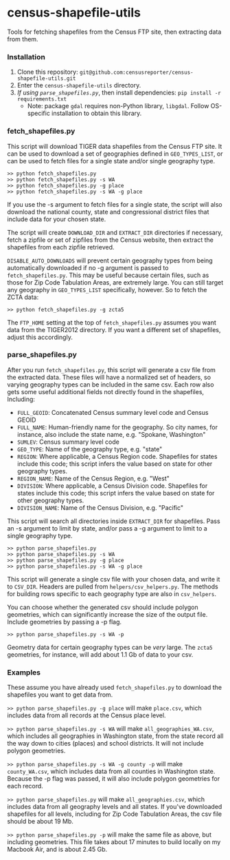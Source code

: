 census-shapefile-utils
======================

Tools for fetching shapefiles from the Census FTP site, then extracting
data from them.

### Installation ###

1. Clone this repository: `git@github.com:censusreporter/census-shapefile-utils.git`
2. Enter the `census-shapefile-utils` directory.
3. *If using `parse_shapefiles.py`*, then install dependencies: `pip install -r requirements.txt`
    * Note: package `gdal` requires non-Python library, `libgdal`. Follow OS-specific installation to obtain this library.


### fetch_shapefiles.py ###

This script will download TIGER data shapefiles from the Census FTP site.
It can be used to download a set of geographies defined in `GEO_TYPES_LIST`,
or can be used to fetch files for a single state and/or single geography type.

    >> python fetch_shapefiles.py
    >> python fetch_shapefiles.py -s WA
    >> python fetch_shapefiles.py -g place
    >> python fetch_shapefiles.py -s WA -g place

If you use the -s argument to fetch files for a single state, the script
will also download the national county, state and congressional district
files that include data for your chosen state.

The script will create `DOWNLOAD_DIR` and `EXTRACT_DIR` directories
if necessary, fetch a zipfile or set of zipfiles from the Census website,
then extract the shapefiles from each zipfile retrieved.

`DISABLE_AUTO_DOWNLOADS` will prevent certain geography types from being
automatically downloaded if no -g argument is passed to `fetch_shapefiles.py`.
This may be useful because certain files, such as those for Zip Code
Tabulation Areas, are extremely large. You can still target any geography
in `GEO_TYPES_LIST` specifically, however. So to fetch the ZCTA data:

    >> python fetch_shapefiles.py -g zcta5

The `FTP_HOME` setting at the top of `fetch_shapefiles.py` assumes you want
data from the TIGER2012 directory. If you want a different set of shapefiles,
adjust this accordingly.


### parse_shapefiles.py ###

After you run `fetch_shapefiles.py`, this script will generate a csv file
from the extracted data. These files will have a normalized set of headers,
so varying geography types can be included in the same csv. Each row also gets
some useful additional fields not directly found in the shapefiles, Including:

* `FULL_GEOID`: Concatenated Census summary level code and Census GEOID
* `FULL_NAME`: Human-friendly name for the geography. So city names,
for instance, also include the state name, e.g. "Spokane, Washington"
* `SUMLEV`: Census summary level code
* `GEO_TYPE`: Name of the geography type, e.g. "state"
* `REGION`: Where applicable, a Census Region code. Shapefiles for states
include this code; this script infers the value based on state for other
geography types.
* `REGION_NAME`: Name of the Census Region, e.g. "West"
* `DIVISION`: Where applicable, a Census Division code. Shapefiles for states
include this code; this script infers the value based on state for other
geography types.
* `DIVISION_NAME`: Name of the Census Division, e.g. "Pacific"

This script will search all directories inside `EXTRACT_DIR` for shapefiles.
Pass an -s argument to limit by state, and/or pass a -g argument to limit
to a single geography type.

    >> python parse_shapefiles.py
    >> python parse_shapefiles.py -s WA
    >> python parse_shapefiles.py -g place
    >> python parse_shapefiles.py -s WA -g place
    
This script will generate a single csv file with your chosen data, and write
it to `CSV_DIR`. Headers are pulled from `helpers/csv_helpers.py`. The methods
for building rows specific to each geography type are also in `csv_helpers`.

You can choose whether the generated csv should include polygon geometries,
which can significantly increase the size of the output file. Include
geometries by passing a -p flag.

    >> python parse_shapefiles.py -s WA -p

Geometry data for certain geography types can be *very* large. The `zcta5`
geometries, for instance, will add about 1.1 Gb of data to your csv.

### Examples ###

These assume you have already used `fetch_shapefiles.py` to download
the shapefiles you want to get data from.

`>> python parse_shapefiles.py -g place` will make `place.csv`, which includes
data from all records at the Census place level.

`>> python parse_shapefiles.py -s WA` will make `all_geographies_WA.csv`,
which includes all geographies in Washington state, from the state record
all the way down to cities (places) and school districts. It will not include
polygon geometries.

`>> python parse_shapefiles.py -s WA -g county -p` will make `county_WA.csv`,
which includes data from all counties in Washington state. Because the -p flag
was passed, it will also include polygon geometries for each record.

`>> python parse_shapefiles.py` will make `all_geographies.csv`, which
includes data from all geography levels and all states. If you've downloaded
shapefiles for all levels, including for Zip Code Tabulation Areas, the csv
file should be about 19 Mb.

`>> python parse_shapefiles.py -p` will make the same file as above, but
including geometries. This file takes about 17 minutes to build locally on my
Macbook Air, and is about 2.45 Gb.
